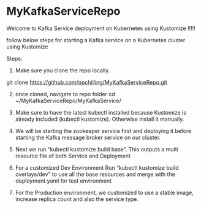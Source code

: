 # MyKafkaServiceRepo
Welcome to Kafka Service deployment on Kubernetes using Kustomize !!!!!

follow below steps for starting a Kafka service on a Kubernetes cluster using Kustomize


Steps:

1. Make sure you clone the repo locally.

git clone https://github.com/opchilling/MyKafkaServiceRepo.git

2. once cloned, navigate to repo folder
cd ~/MyKafkaServiceRepo/MyKafkaService/

3.  Make sure to have the latest kubectl installed because Kustomize is already included (kubectl kustomize). Otherwise install it manually.

4. We will be starting the zookeeper service first and deploying it before starting the Kafka message broker service on our cluster.

5. Next we run “kubectl kustomize build base”. This outputs a multi resource file of both Service and Deployment

6.  For a customized Dev Environment Run “kubectl kustomize build overlays/dev” to use all the base resources and merge with the deployment.yaml for test environment

7.  For the Production environment, we customized to use a stable image, increase replica count and also the service type.
